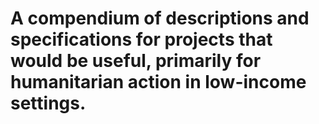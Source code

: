 # A compendium of descriptions and specifications for projects that would be useful, primarily for humanitarian action in low-income settings.